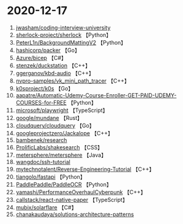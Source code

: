 # 2020-12-17

1. [jwasham/coding-interview-university](https://github.com/jwasham/coding-interview-university) 
2. [sherlock-project/sherlock](https://github.com/sherlock-project/sherlock) 【Python】
3. [PeterL1n/BackgroundMattingV2](https://github.com/PeterL1n/BackgroundMattingV2) 【Python】
4. [hashicorp/packer](https://github.com/hashicorp/packer) 【Go】
5. [Azure/bicep](https://github.com/Azure/bicep) 【C#】
6. [stenzek/duckstation](https://github.com/stenzek/duckstation) 【C++】
7. [ggerganov/kbd-audio](https://github.com/ggerganov/kbd-audio) 【C++】
8. [nvpro-samples/vk_mini_path_tracer](https://github.com/nvpro-samples/vk_mini_path_tracer) 【C++】
9. [k0sproject/k0s](https://github.com/k0sproject/k0s) 【Go】
10. [aapatre/Automatic-Udemy-Course-Enroller-GET-PAID-UDEMY-COURSES-for-FREE](https://github.com/aapatre/Automatic-Udemy-Course-Enroller-GET-PAID-UDEMY-COURSES-for-FREE) 【Python】
11. [microsoft/playwright](https://github.com/microsoft/playwright) 【TypeScript】
12. [google/mundane](https://github.com/google/mundane) 【Rust】
13. [cloudquery/cloudquery](https://github.com/cloudquery/cloudquery) 【Go】
14. [googleprojectzero/Jackalope](https://github.com/googleprojectzero/Jackalope) 【C++】
15. [bambenek/research](https://github.com/bambenek/research) 
16. [ProlificLabs/shakesearch](https://github.com/ProlificLabs/shakesearch) 【CSS】
17. [metersphere/metersphere](https://github.com/metersphere/metersphere) 【Java】
18. [wangdoc/ssh-tutorial](https://github.com/wangdoc/ssh-tutorial) 
19. [mytechnotalent/Reverse-Engineering-Tutorial](https://github.com/mytechnotalent/Reverse-Engineering-Tutorial) 【C++】
20. [tiangolo/fastapi](https://github.com/tiangolo/fastapi) 【Python】
21. [PaddlePaddle/PaddleOCR](https://github.com/PaddlePaddle/PaddleOCR) 【Python】
22. [yamashi/PerformanceOverhaulCyberpunk](https://github.com/yamashi/PerformanceOverhaulCyberpunk) 【C++】
23. [callstack/react-native-paper](https://github.com/callstack/react-native-paper) 【TypeScript】
24. [mubix/solarflare](https://github.com/mubix/solarflare) 【C#】
25. [chanakaudaya/solutions-architecture-patterns](https://github.com/chanakaudaya/solutions-architecture-patterns) 
